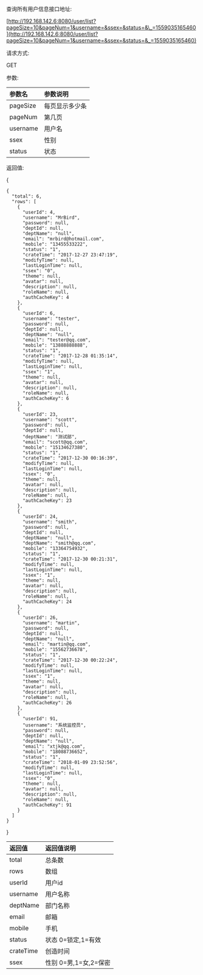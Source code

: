 查询所有用户信息接口地址:

[http://192.168.142.6:8080/user/list?pageSize=10&pageNum=1&username=&ssex=&status=&\_=1559035165460](http://192.168.142.6:8080/user/list?pageSize=10&pageNum=1&username=&ssex=&status=&_=1559035165460)

请求方式:

GET

参数:

| 参数名 | 参数说明 |
| :--- | :--- |
| pageSize | 每页显示多少条 |
| pageNum | 第几页 |
| username | 用户名 |
| ssex | 性别 |
| status | 状态 |

返回值:

{

```
{
  "total": 6,
  "rows": [
    {
      "userId": 4,
      "username": "MrBird",
      "password": null,
      "deptId": null,
      "deptName": "null",
      "email": "mrbird@hotmail.com",
      "mobile": "13455533222",
      "status": "1",
      "crateTime": "2017-12-27 23:47:19",
      "modifyTime": null,
      "lastLoginTime": null,
      "ssex": "0",
      "theme": null,
      "avatar": null,
      "description": null,
      "roleName": null,
      "authCacheKey": 4
    },
    {
      "userId": 6,
      "username": "tester",
      "password": null,
      "deptId": null,
      "deptName": "null",
      "email": "tester@qq.com",
      "mobile": "13888888888",
      "status": "1",
      "crateTime": "2017-12-28 01:35:14",
      "modifyTime": null,
      "lastLoginTime": null,
      "ssex": "1",
      "theme": null,
      "avatar": null,
      "description": null,
      "roleName": null,
      "authCacheKey": 6
    },
    {
      "userId": 23,
      "username": "scott",
      "password": null,
      "deptId": null,
      "deptName": "测试部",
      "email": "scott@qq.com",
      "mobile": "15134627380",
      "status": "1",
      "crateTime": "2017-12-30 00:16:39",
      "modifyTime": null,
      "lastLoginTime": null,
      "ssex": "0",
      "theme": null,
      "avatar": null,
      "description": null,
      "roleName": null,
      "authCacheKey": 23
    },
    {
      "userId": 24,
      "username": "smith",
      "password": null,
      "deptId": null,
      "deptName": "null",
      "deptName": "smith@qq.com",
      "mobile": "13364754932",
      "status": "1",
      "crateTime": "2017-12-30 00:21:31",
      "modifyTime": null,
      "lastLoginTime": null,
      "ssex": "1",
      "theme": null,
      "avatar": null,
      "description": null,
      "roleName": null,
      "authCacheKey": 24
    },
    {
      "userId": 26,
      "username": "martin",
      "password": null,
      "deptId": null,
      "deptName": "null",
      "email": "martin@qq.com",
      "mobile": "15562736678",
      "status": "1",
      "crateTime": "2017-12-30 00:22:24",
      "modifyTime": null,
      "lastLoginTime": null,
      "ssex": "1",
      "theme": null,
      "avatar": null,
      "description": null,
      "roleName": null,
      "authCacheKey": 26
    },
    {
      "userId": 91,
      "username": "系统监控员",
      "password": null,
      "deptId": null,
      "deptName": "null",
      "email": "xtjk@qq.com",
      "mobile": "18088736652",
      "status": "1",
      "crateTime": "2018-01-09 23:52:56",
      "modifyTime": null,
      "lastLoginTime": null,
      "ssex": "0",
      "theme": null,
      "avatar": null,
      "description": null,
      "roleName": null,
      "authCacheKey": 91
    }
  ]
}
```

}

| 返回值 | 返回值说明 |
| :--- | :--- |
|  total | 总条数 |
|  rows | 数组 |
|  userId | 用户id |
|  username | 用户名称 |
|  deptName | 部门名称 |
|  email | 邮箱 |
|  mobile | 手机 |
|  status | 状态  0=锁定,1=有效 |
|  crateTime | 创造时间 |
|  ssex | 性别 0=男,1=女,2=保密 |



